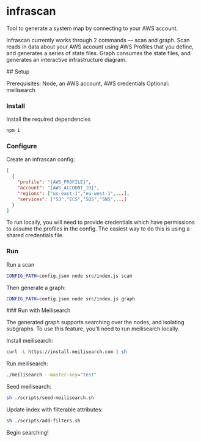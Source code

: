 # infrascan

Tool to generate a system map by connecting to your AWS account.

Infrascan currently works through 2 commands — scan and graph. Scan reads in data about your AWS account using AWS Profiles that you define, and generates a series of state files. Graph consumes the state files, and generates an interactive infrastructure diagram.

## Setup

Prerequisites: Node, an AWS account, AWS credentials
Optional: meilisearch

### Install

Install the required dependencies

```bash
npm i
```

### Configure

Create an infrascan config:

```json
[
  {
    "profile": "{AWS_PROFILE}",
    "account": "{AWS_ACCOUNT_ID}",
    "regions": ["us-east-1","eu-west-1",...],
    "services": ["S3","ECS","SQS","SNS",...]
  }
]
```

To run locally, you will need to provide credentials which have permissions to assume the profiles in the config. The easiest way to do this is using a shared credentials file.

### Run

Run a scan

```bash
CONFIG_PATH=config.json node src/index.js scan
```

Then generate a graph:

```bash
CONFIG_PATH=config.json node src/index.js graph
```

### Run with Meilisearch

The generated graph supports searching over the nodes, and isolating subgraphs. To use this feature, you'll need to run meilisearch locally.

Install meilisearch:

```bash
curl -L https://install.meilisearch.com | sh
```

Run meilisearch:

```bash
./meilisearch --master-key="test"
```

Seed meilisearch:

```bash
sh ./scripts/seed-meilisearch.sh
```

Update index with filterable attributes:

```bash
sh ./scripts/add-filters.sh
```

Begin searching!
